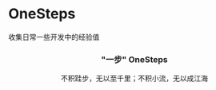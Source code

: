 # OneSteps

收集日常一些开发中的经验值


<p align="center">
  <h3 align="center">"一步" OneSteps</h3>
  <p align="center">
    不积跬步，无以至千里；不积小流，无以成江海
  </p>
</p>

